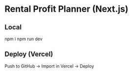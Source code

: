# Rental Profit Planner (Next.js)

## Local
npm i
npm run dev

## Deploy (Vercel)
Push to GitHub -> Import in Vercel -> Deploy
